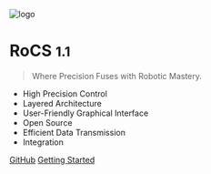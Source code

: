 ![logo](_media/icon.svg)

# RoCS <small>1.1</small>

> Where Precision Fuses with Robotic Mastery.

- High Precision Control
- Layered Architecture
- User-Friendly Graphical Interface
- Open Source
- Efficient Data Transmission
- Integration

[GitHub](https://github.com/docsifyjs/docsify/)
[Getting Started](#docsify)
